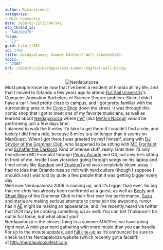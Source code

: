```yaml
---
author: Ramaniscence
categories:
- Misc Community
date: 2009-05-22T15:04:54Z
dsq_thread_id:
- "548298376"
forum:
- "12"
guid: http://881
id: 1769
title: Nerdapalooza; Summer MAGFest? Well kinda&#8230;
topic:
- "2308"
url: /2009/05/22/nerdapalooza-summer-magfest-well-kinda/
---
```


<div align="center">
  <img src="images/newsMisc/nerdapaloozaBanner.jpg" alt="Nerdapalooza" border="0" />
</div>

<div>
  Most people know by now that I&#8217;ve been a resident of Florida all my life, and that I moved to Orlando a few years ago to attend <a href="http://www.fullsail.edu/" target="_blank">Full Sail University</a>&#8216;s Computer Animation Bachelors of Science Degree problem. Since I didn&#8217;t have a car I lived pretty close to campus, and I got pretty familiar with the surrounding area in the <a href="http://www.acomicshop.com/" target="_blank">Comic Shop</a> down the street. It was through this comic shop that I got to meet one of my favorite musicians, as well as learned about <a href="www.nerdapaloozafest.com" target="_blank">Nerdapalooza</a> where <a href="http://www.myspace.com/myf1" target="_blank">myf</a> (aka <a href="http://www.ocremix.org/artist/4666/mythril-nazgul" target="_blank">Mythril Nazgul</a>) would be performing just a few days later.
</div>

<div>
  I planned to walk the 8 miles it&#8217;d take to get there if I couldn&#8217;t find a ride, and luckily I did find a ride, because 8 miles is a lot longer than it seems on MapQuest. When I got there I was greeted by myf himself, along with <a href="http://thegrammarclub.com/" target="_blank">DJ Snyder of the Grammar Club</a>, who happened to be sitting with <a href="http://frontalot.com/" target="_blank">MC Frontalot</a> and <a href="http://schafferthedarklord.com/" target="_blank">Schaffer the Darklord</a>. Kind of intense stuff, really. Until then I&#8217;d only heard/seen MC Frontalot through <a href="http://www.penny-arcade.com/" target="_self">Penny Arcade</a> and G4, but now he&#8217;s sitting in front of me. Inside I saw ytcracker going through songs on his laptop and I met artists like <a href="http://www.myspace.com/random215" target="_self">Random</a> and <a href="http://zealous1.com/" target="_blank">Zealous1</a> and was completely blown away. I had no idea that Orlando was so rich with nerd culture (though I suppose I should) and I was told by quite a few people that it was getting bigger every day.
</div>

<div>
</div>

<div>
  Well now Nerdapalooza 2009 is coming up, and it&#8217;s bigger than ever. So big that mc chris has already been confirmed as a guest, as well as <a href="http://www.myspace.com/beefynerdcore" target="_self">Beefy</a> and <a href="http://shaelriley.com" target="_blank">Shael Riley</a> of the Grammar Club in their first ever live performance. <a href="http://twitter.com/suzums" target="_blank">Suzu</a> and <a href="http://www.ocremix.org/artist/4291/injury" target="_blank">starla</a> are making serious attempts to come join the awesome, rumor has it <a href="http://planetskill.com" target="_blank">AE</a> might be making an appearance, and I&#8217;ve recently heard via twitter that OCR may be cooking something up as well. You can bet ThaSauce&#8217;ll be out in full force, but what about you?
</div>

<div>
</div>

<div>
  Nerdapalooza is the closest thing to a summer MAGFest we have going right now. A mid-year nerd gathering with more music than you can handle.
</div>

<div>
</div>

<div>
  For up to the minute updates, and <a href="http://www.nerdapaloozafest.com/?page_id=7" target="_blank">full line-up</a> as it&#8217;s announced be sure to check out the Nerdapalooza website (which recently got a facelift) at <a href="http://nerdapaloozafest.com" target="_blank">http://nerdapaloozafest.com</a>.
</div>